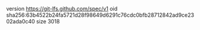 version https://git-lfs.github.com/spec/v1
oid sha256:63b4522b24fa5721d28f98649d6291c76cdc0bfb28712842ad9ce2302ada0c40
size 3018
